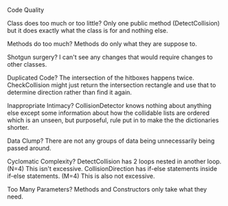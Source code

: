 Code Quality

Class does too much or too little?
Only one public method (DetectCollision) but it does exactly what the class is for and nothing else.

Methods do too much?
Methods do only what they are suppose to.

Shotgun surgery?
I can't see any changes that would require changes to other classes.

Duplicated Code?
The intersection of the hitboxes happens twice. 
CheckCollision might just return the intersection rectangle 
and use that to determine direction rather than find it again.

Inappropriate Intimacy?
CollisionDetector knows nothing about anything else except some 
information about how the collidable lists are ordered which is 
an unseen, but purposeful, rule put in to make the the dictionaries
shorter.

Data Clump?
There are not any groups of data being unnecessarily being passed around.

Cyclomatic Complexity?
DetectCollision has 2 loops nested in another loop. (N=4) This isn't excessive. 
CollisionDirection has if-else statements inside if-else statements. (M=4)
This is also not excessive.

Too Many Parameters?
Methods and Constructors only take what they need.
